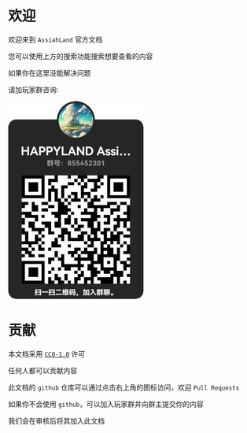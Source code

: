 # 欢迎

欢迎来到 `AssiahLand` 官方文档

您可以使用上方的搜索功能搜索想要查看的内容

如果你在这里没能解决问题

请加玩家群咨询: 

![QQ 群](assets/qq_group.jpg)

# 贡献

本文档采用 [`CC0-1.0`](https://creativecommons.org/publicdomain/zero/1.0/deed.zh) 许可

任何人都可以贡献内容

此文档的 `github` 仓库可以通过点击右上角的图标访问，欢迎 `Pull Requests`

如果你不会使用 `github`，可以加入玩家群并向群主提交你的内容

我们会在审核后将其加入此文档

